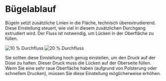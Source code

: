 Bügelablauf
====
Bügeln setzt zusätzliche Linien in die Fläche, technisch überextrudierend. Diese Einstellung steuert, wie viel in diesem zusätzlichen Durchgang extrudiert wird. Der Fluss ist notwendig, um Lücken in der Oberfläche zu füllen.

![10 % Durchfluss](../images/ironing_enabled_enabled.png)
![20 % Durchfluss](../images/ironing_flow.png)

Sie sollten diese Einstellung hoch genug einstellen, um den Druck auf der Düse zu halten. Dieser Druck muss die Lücken auf der Oberseite füllen. Wenn Sie eine sehr raue Oberfläche haben (aufgrund von Polsterung oder schnellem Drucken), müssen Sie diese Einstellung möglicherweise erhöhen.
